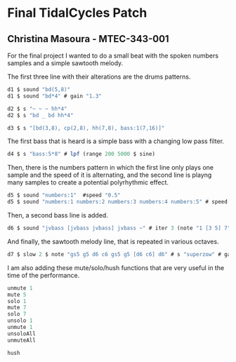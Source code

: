 # **Final TidalCycles Patch**
## Christina Masoura - MTEC-343-001


For the final project I wanted to do a small beat with the spoken numbers samples and a simple sawtooth melody.


The first three line with their alterations are the drums patterns.
```javascript
d1 $ sound "bd(5,8)"
d1 $ sound "bd*4" # gain "1.3"

d2 $ s "~ ~ ~ hh*4"
d2 $ s "bd _ bd hh*4"

d3 $ s "[bd(3,8), cp(2,8), hh(7,8), bass:1(7,16)]"
```

The first bass that is heard is a simple bass with a changing low pass filter.
```javascript
d4 $ s "bass:5*8" # lpf (range 200 5000 $ sine)
```

Then, there is the numbers pattern in which the first line only plays one sample and the speed of it is alternating, and the second line is playng many samples to create a potential polyrhythmic effect.

 ```javascript
d5 $ sound "numbers:1"  #speed "0.5"
d5 $ sound "numbers:1 numbers:2 numbers:3 numbers:4 numbers:5" # speed "1"
```

Then, a second bass line is added.
 ```javascript
d6 $ sound "jvbass [jvbass jvbass] jvbass ~" # iter 3 (note "1 [3 5] 7")
```

And finally, the sawtooth melody line, that is repeated in various octaves.

 ```javascript
d7 $ slow 2 $ note "gs5 g5 d6 c6 gs5 g5 [d6 c6] d6" # s "superzow" # gain "0.5"  |+ note 24
 ```

I am also adding these mute/solo/hush functions that are very useful in the time of the performance.
 ```javascript
unmute 1
mute 5
solo 1
mute 7
solo 7
unsolo 1
unmute 1
unsoloAll
unmuteAll

hush
```
